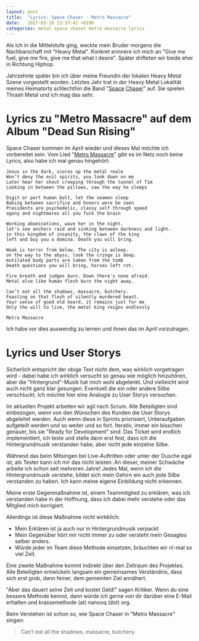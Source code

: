 ```yaml
---
layout: post
title:  "Lyrics: Space Chaser - Metro Massacre"
date:   2017-03-16 13:37:42 +0100
categories: metal space chaser metro massacre lyrics
---
```


Als ich in die Mittelstufe ging, weckte mein Bruder morgens die Nachbarschaft mit "Heavy Metal". Konkret erinnere ich mich an "Give me fuel, give me fire, give me that what I desire". Später drifteten wir beide eher in Richtung Hiphop.

Jahrzehnte später bin ich über meine Freundin der lokalen Heavy Metal Szene vorgestellt worden. Letztes Jahr trat in _der_ Heavy Metal Lokalität meines Heimatorts schlechthin die Band "[Space](https://de.wikipedia.org/wiki/Space_Chaser) [Chaser](https://spacechaser.bandcamp.com/)" auf. Sie spielen Thrash Metal und ich mag das sehr.

Lyrics zu "Metro Massacre" auf dem Album "Dead Sun Rising"
==========================================================

Space Chaser kommen im April wieder und dieses Mal möchte ich vorbereitet sein. Vom Lied "[Metro Massacre](https://www.youtube.com/watch?v=pQUcQEZAVs0)" gibt es im Netz noch keine Lyrics, also habe ich mal genau hingehört:

```
Jesus in the dark, scores up the metal realm
Won’t deny the evil spirits, you look down on me
Later hear her shout creeping through the tunnel of Tim
Looking in between the pillows, saw the way he sleeps

Digit or part human bolt, let the seamen sleep
Baking between sacrifice and honors were be seen
Presidents are psychedelic, classy self through speed
agony and nightmares all you fuck the brain

Working abominations, wave her in the night.
let's see anchors raid and sinking between darkness and light.
in this kingdom of insanity, the claws of the king
left and buy you a domina. Death you will bring.

Weak is terror from below. The city is asleep.
on the way to the abyss, look the cringe is deep.
mutilated body parts are taken from the tomb
Death questions you will bring, horses left rot.

Fire breath and judges burn. Down there's none afraid.
Metal else like human flesh burn the night away.

Can’t eat all the shadows, massacre, butchery.
Feasting on that flesh of silently murdered beast.
Your sense of good old beard, it remains just for me
Only the will to live, the metal king reigns endlessly

Metro Massacre
```

Ich habe vor dies auswendig zu lernen und ihnen das im April vorzutragen.

Lyrics und User Storys
======================

Sicherlich entspricht der obige Text nicht dem, was wirklich vorgetragen wird - dabei habe ich wirklich versucht so genau wie möglich hinzuhören, aber die "Hintergrund"-Musik hat mich wohl abgelenkt. Und vielleicht wird auch nicht ganz klar gesungen. Eventuell die ein oder andere Silbe verschluckt.
Ich möchte hier eine Analogie zu User Storys versuchen.

Im aktuellen Projekt arbeiten wir agil nach Scrum. Alle Beteiligten sind einbezogen, wenn von den Wünschen des Kunden die User Storys abgeleitet werden. Auch wenn diese in Sprints priorisiert, Unteraufgaben aufgeteilt werden und so weiter und so fort.
Iterativ, immer ein bisschen genauer, bis sie "Ready for Development" sind. Das Ticket wird endlich implementiert, ich teste und stelle dann erst fest, dass ich die Hintergrundmusik verstanden habe, aber nicht jede einzelne Silbe.

Während das beim Mitsingen bei Live-Auftritten oder unter der Dusche egal ist, als Tester kann ich mir das nicht leisten. An dieser, meiner Schwäche arbeite ich schon seit mehreren Jahre! Jedes Mal, wenn ich die Hintergrundmusik verstehe, bildet sich mein Gehirn ein auch jede Silbe verstanden zu haben. Ich kann meine eigene Einbildung nicht erkennen.

Meine erste Gegenmaßnahme ist, einem Teammitglied zu erklären, was ich verstanden habe in der Hoffnung, dass ich dabei mehr verstehe oder das Mitglied mich korrigiert.

Allerdings ist diese Maßnahme nicht wirkklich:
* Mein Erklären ist ja auch nur in Hintergrundmusik verpackt
* Mein Gegenüber hört mir nicht immer zu oder versteht mein Gesagtes selber anders.
* Würde jeder im Team diese Methode einsetzen, bräuchten wir n!-mal so viel Zeit.

Eine zweite Maßnahme kommt indirekt über den Zeitraum des Projektes. Alle Beteiligten entwickeln langsam ein gemeinsames Verständnis, dass sich erst grob, dann feiner, dem gemeinten Ziel annähert.

"Aber das dauert seine Zeit und kostet Geld!" sagen Kritiker. Wenn du eine bessere Methode kennst, dann würde ich gerne von dir darüber eine E-Mail erhalten und krassemethode (at) nanooq (dot) org.

Beim Verstehen ist schon so, wie Space Chaser in "Metro Massacre" singen: 
> Can’t eat all the shadows, massacre, butchery.
